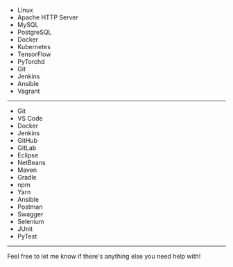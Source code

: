 - Linux
- Apache HTTP Server
- MySQL
- PostgreSQL
- Docker
- Kubernetes
- TensorFlow
- PyTorchd
- Git
- Jenkins
- Ansible
- Vagrant

---


- Git
- VS Code
- Docker
- Jenkins
- GitHub
- GitLab
- Eclipse
- NetBeans
- Maven
- Gradle
- npm
- Yarn
- Ansible
- Postman
- Swagger
- Selenium
- JUnit
- PyTest



---



Feel free to let me know if there's anything else you need help with!
